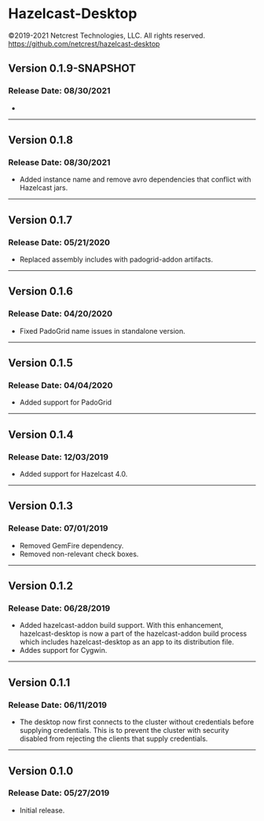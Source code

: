 # Hazelcast-Desktop

©2019-2021 Netcrest Technologies, LLC. All rights reserved.
https://github.com/netcrest/hazelcast-desktop

## Version 0.1.9-SNAPSHOT

### Release Date: 08/30/2021

-

----

## Version 0.1.8

### Release Date: 08/30/2021

- Added instance name and remove avro dependencies that conflict with Hazelcast jars.

----

## Version 0.1.7

### Release Date: 05/21/2020

- Replaced assembly includes with padogrid-addon artifacts.

----

## Version 0.1.6

### Release Date: 04/20/2020

- Fixed PadoGrid name issues in standalone version.

----

## Version 0.1.5

### Release Date: 04/04/2020

- Added support for PadoGrid

----

## Version 0.1.4

### Release Date: 12/03/2019

- Added support for Hazelcast 4.0.

----

## Version 0.1.3

### Release Date: 07/01/2019

- Removed GemFire dependency.
- Removed non-relevant check boxes.

----

## Version 0.1.2

### Release Date: 06/28/2019

- Added hazelcast-addon build support. With this enhancement, hazelcast-desktop
  is now a part of the hazelcast-addon build process which includes 
  hazelcast-desktop as an app to its distribution file.
- Addes support for Cygwin.

----

## Version 0.1.1
### Release Date: 06/11/2019

- The desktop now first connects to the cluster without credentials before supplying
  credentials. This is to prevent the cluster with security disabled from rejecting 
  the clients that supply credentials.

----

## Version 0.1.0
### Release Date: 05/27/2019

- Initial release.
